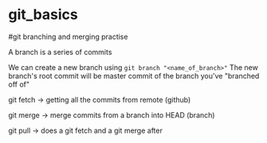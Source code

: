 # git_basics

#git branching and merging practise

A branch is a series of commits

We can create a new branch using `git branch "<name_of_branch>"`
The new branch's root commit will be master commit of the branch you've "branched off of"


git fetch -> getting all the commits from remote (github)

git merge -> merge commits from a branch into HEAD (branch)

git pull -> does a git fetch and a git merge after
